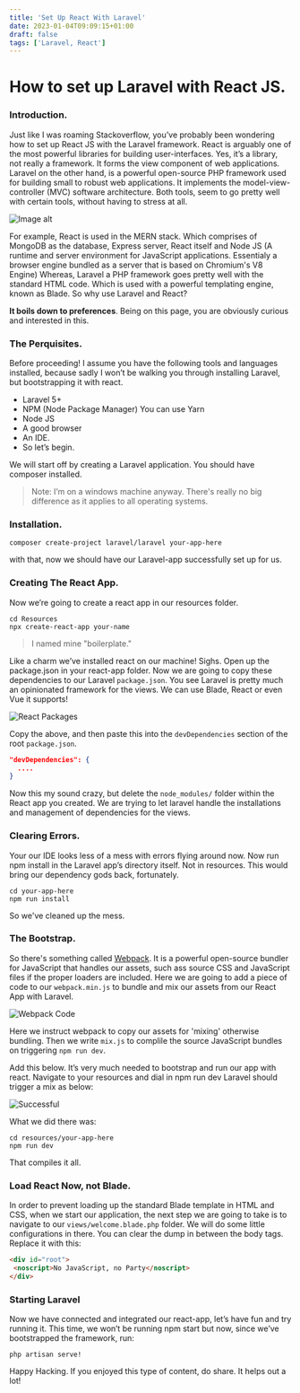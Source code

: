 ```yaml
---
title: 'Set Up React With Laravel'
date: 2023-01-04T09:09:15+01:00
draft: false
tags: ['Laravel, React']
---
```


# How to set up Laravel with React JS.

### Introduction.

Just like I was roaming Stackoverflow, you’ve probably been wondering how to set up React JS with the Laravel framework. React is arguably one of the most powerful libraries for building user-interfaces. Yes, it’s a library, not really a framework. It forms the view component of web applications. Laravel on the other hand, is a powerful open-source PHP framework used for building small to robust web applications. It implements the model-view-controller (MVC) software architecture. Both tools, seem to go pretty well with certain tools, without having to stress at all.

![Image alt](https://miro.medium.com/max/720/1*5zbjAY6BL_u-OXF0_ZAPtw.webp)

For example, React is used in the MERN stack. Which comprises of MongoDB as the database, Express server, React itself and Node JS (A runtime and server environment for JavaScript applications. Essentialy a browser engine bundled as a server that is based on Chromium's V8 Engine) Whereas, Laravel a PHP framework goes pretty well with the standard HTML code. Which is used with a powerful templating engine, known as Blade. So why use Laravel and React?

**It boils down to preferences**. Being on this page, you are obviously curious and interested in this.

### The Perquisites.

Before proceeding! I assume you have the following tools and languages installed, because sadly I won’t be walking you through installing Laravel, but bootstrapping it with react.

- Laravel 5+
- NPM (Node Package Manager) You can use Yarn
- Node JS
- A good browser
- An IDE.
- So let’s begin.

We will start off by creating a Laravel application. You should have composer installed.

> Note: I’m on a windows machine anyway. There's really no big difference as it applies to all operating systems.

### Installation.

```shell
composer create-project laravel/laravel your-app-here
```

with that, now we should have our Laravel-app successfully set up for us.

### Creating The React App.

Now we’re going to create a react app in our resources folder.

```shell
cd Resources
npx create-react-app your-name
```

> I named mine "boilerplate."

Like a charm we’ve installed react on our machine! Sighs. Open up the package.json in your react-app folder. Now we are going to copy these dependencies to our Laravel `package.json`. You see Laravel is pretty much an opinionated framework for the views. We can use Blade, React or even Vue it supports!

![React Packages](https://miro.medium.com/max/720/1*TXzOcxWX2fUVIFB5-Zr5kA.webp)

Copy the above, and then paste this into the `devDependencies` section of the root `package.json`.

```json
"devDependencies": {
  ....
}
```

Now this my sound crazy, but delete the `node_modules/` folder within the React app you created. We are trying
to let laravel handle the installations and management of dependencies for the views.

### Clearing Errors.

Your our IDE looks less of a mess with errors flying around now. Now run npm install in the Laravel app’s directory itself. Not in resources. This would bring our dependency gods back, fortunately.

```shell
cd your-app-here
npm run install
```

So we've cleaned up the mess.

### The Bootstrap.

So there's something called [Webpack](https://webpackjs.com). It is a powerful open-source bundler for JavaScript that handles our assets, such ass source CSS and JavaScript files if the proper loaders are included.
Here we are going to add a piece of code to our `webpack.min.js` to bundle and mix our assets from our React App with Laravel.

![Webpack Code](https://miro.medium.com/max/720/1*VYv9KXIVoasC3AflBCVOXA.webp)

Here we instruct webpack to copy our assets for 'mixing' otherwise bundling. Then we write `mix.js` to complile the source JavaScript bundles on triggering `npm run dev`.

Add this below. It’s very much needed to bootstrap and run our app with react. Navigate to your resources and dial in npm run dev Laravel should trigger a mix as below:

![Successful](https://miro.medium.com/max/4800/1*y1QhTO-9IW76PDF60uCkIQ.webp)

What we did there was:

```shell
cd resources/your-app-here
npm run dev
```

That compiles it all.

### Load React Now, not Blade.

In order to prevent loading up the standard Blade template in HTML and CSS, when we start our application, the next step we are going to take is to navigate to our `views/welcome.blade.php` folder. We will do some little configurations in there. You can clear the dump in between the body tags. Replace it with this:

```html
<div id="root">
 <noscript>No JavaScript, no Party</noscript>
</div>
```

### Starting Laravel

Now we have connected and integrated our react-app, let’s have fun and try running it. This time, we won’t be running npm start but now, since we’ve bootstrapped the framework, run:

```shell
php artisan serve!
```

Happy Hacking. If you enjoyed this type of content, do share. It helps out a lot!
